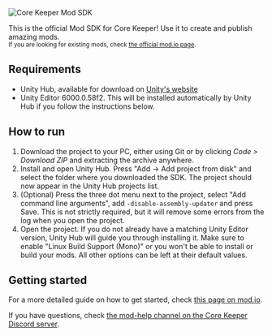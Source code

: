 ![Core Keeper Mod SDK](banner.png)

This is the official Mod SDK for Core Keeper! Use it to create and publish amazing mods.<br>
<sub>If you are looking for existing mods, check [the official mod.io page](https://mod.io/g/corekeeper).</sub>

## Requirements
* Unity Hub, available for download on [Unity's website](https://unity.com/unity-hub)
* Unity Editor 6000.0.58f2. This will be installed automatically by Unity Hub if you follow the instructions below.

## How to run

1. Download the project to your PC, either using Git or by clicking _Code > Download ZIP_ and extracting the archive anywhere.
2. Install and open Unity Hub. Press "Add -> Add project from disk" and select the folder where you downloaded the SDK. The project should now appear in the Unity Hub projects list.
3. (Optional) Press the three dot menu next to the project, select "Add command line arguments", add `-disable-assembly-updater` and press Save. This is not strictly required, but it will remove some errors from the log when you open the project.
4. Open the project. If you do not already have a matching Unity Editor version, Unity Hub will guide you through installing it. Make sure to enable "Linux Build Support (Mono)" or you won't be able to install or build your mods. All other options can be left at their default values.

## Getting started
For a more detailed guide on how to get started, check [this page on mod.io](https://mod.io/g/corekeeper/r/core-keeper-mod-sdk-introduction).

If you have questions, check [the mod-help channel on the Core Keeper Discord server](https://discord.gg/CoreKeeper).
